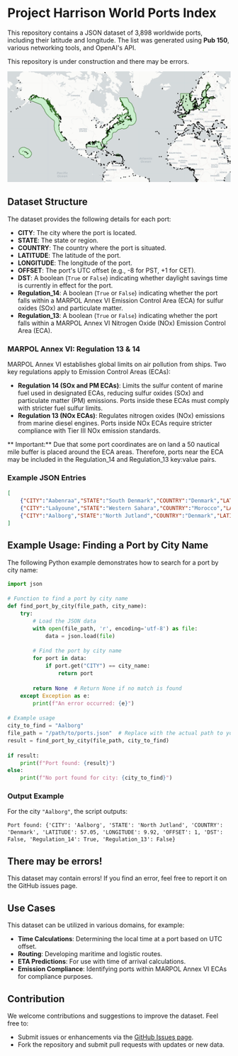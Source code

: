 # Project Harrison World Ports Index

This repository contains a JSON dataset of 3,898 worldwide ports, including their latitude and longitude. The list was generated using **Pub 150**, various networking tools, and OpenAI's API.

This repository is under construction and there may be errors.

![World Map of Ports](map.png)

## Dataset Structure

The dataset provides the following details for each port:

- **CITY**: The city where the port is located.
- **STATE**: The state or region.
- **COUNTRY**: The country where the port is situated.
- **LATITUDE**: The latitude of the port.
- **LONGITUDE**: The longitude of the port.
- **OFFSET**: The port's UTC offset (e.g., -8 for PST, +1 for CET).
- **DST**: A boolean (`True` or `False`) indicating whether daylight savings time is currently in effect for the port.
- **Regulation_14**: A boolean (`True` or `False`) indicating whether the port falls within a MARPOL Annex VI Emission Control Area (ECA) for sulfur oxides (SOx) and particulate matter.
- **Regulation_13**: A boolean (`True` or `False`) indicating whether the port falls within a MARPOL Annex VI Nitrogen Oxide (NOx) Emission Control Area (ECA).

### MARPOL Annex VI: Regulation 13 & 14

MARPOL Annex VI establishes global limits on air pollution from ships. Two key regulations apply to Emission Control Areas (ECAs):

- **Regulation 14 (SOx and PM ECAs)**: Limits the sulfur content of marine fuel used in designated ECAs, reducing sulfur oxides (SOx) and particulate matter (PM) emissions. Ports inside these ECAs must comply with stricter fuel sulfur limits.
- **Regulation 13 (NOx ECAs)**: Regulates nitrogen oxides (NOx) emissions from marine diesel engines. Ports inside NOx ECAs require stricter compliance with Tier III NOx emission standards.

** Important:** Due that some port coordinates are on land a 50 nautical mile buffer is placed around the ECA areas. Therefore, ports near the ECA may be included in the Regulation_14
and Regulation_13 key:value pairs. 

### Example JSON Entries
```json
[
    {"CITY":"Aabenraa","STATE":"South Denmark","COUNTRY":"Denmark","LATITUDE":55.04,"LONGITUDE":9.42, "OFFSET": 1, "DST": False, "Regulation_14": True, "Regulation_13": False},
    {"CITY":"Laâyoune","STATE":"Western Sahara","COUNTRY":"Morocco","LATITUDE":27.07,"LONGITUDE":-13.47, "OFFSET": 0, "DST": False, "Regulation_14": False, "Regulation_13": False},
    {"CITY":"Aalborg","STATE":"North Jutland","COUNTRY":"Denmark","LATITUDE":57.05,"LONGITUDE":9.92, "OFFSET": 1, "DST": False, "Regulation_14": True, "Regulation_13": False}
]
```

## Example Usage: Finding a Port by City Name

The following Python example demonstrates how to search for a port by city name:

```python
import json

# Function to find a port by city name
def find_port_by_city(file_path, city_name):
    try:
        # Load the JSON data
        with open(file_path, 'r', encoding='utf-8') as file:
            data = json.load(file)

        # Find the port by city name
        for port in data:
            if port.get("CITY") == city_name:
                return port

        return None  # Return None if no match is found
    except Exception as e:
        print(f"An error occurred: {e}")

# Example usage
city_to_find = "Aalborg"
file_path = "/path/to/ports.json"  # Replace with the actual path to your JSON file
result = find_port_by_city(file_path, city_to_find)

if result:
    print(f"Port found: {result}")
else:
    print(f"No port found for city: {city_to_find}")
```

### Output Example
For the city `"Aalborg"`, the script outputs:
```plaintext
Port found: {'CITY': 'Aalborg', 'STATE': 'North Jutland', 'COUNTRY': 'Denmark', 'LATITUDE': 57.05, 'LONGITUDE': 9.92, 'OFFSET': 1, 'DST': False, 'Regulation_14': True, 'Regulation_13': False}
```

## There may be errors!

This dataset may contain errors! If you find an error, feel free to report it on the GitHub issues page.

## Use Cases

This dataset can be utilized in various domains, for example:

- **Time Calculations**: Determining the local time at a port based on UTC offset.
- **Routing**: Developing maritime and logistic routes.
- **ETA Predictions**: For use with time of arrival calculations.
- **Emission Compliance**: Identifying ports within MARPOL Annex VI ECAs for compliance purposes.

## Contribution

We welcome contributions and suggestions to improve the dataset. Feel free to:

- Submit issues or enhancements via the [GitHub Issues page](#).
- Fork the repository and submit pull requests with updates or new data.
